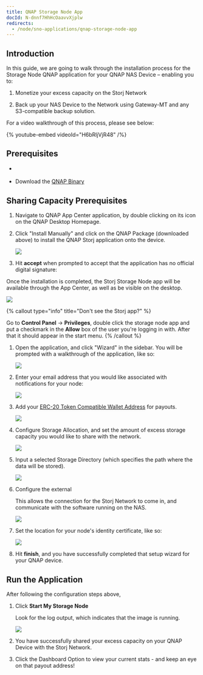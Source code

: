```yaml
---
title: QNAP Storage Node App
docId: N-dnnf7HhHcOaavvXjplw
redirects:
  - /node/sno-applications/qnap-storage-node-app
---
```


## Introduction

In this guide, we are going to walk through the installation process for the Storage Node QNAP application for your QNAP NAS Device – enabling you to:

1.  Monetize your excess capacity on the Storj Network

2.  Back up your NAS Device to the Network using Gateway-MT and any S3-compatible backup solution.

For a video walkthrough of this process, please see below:&#x20;

{% youtube-embed videoId="H6bRljVjR48" /%}

## Prerequisites

- [](docId:aT6VAB297OWLd4vqeXxf5)&#x20;

- Download the [QNAP Binary](https://github.com/storj-thirdparty/qnap-storagenode-app/releases/latest)

## Sharing Capacity Prerequisites

1. Navigate to QNAP App Center application, by double clicking on its icon on the QNAP Desktop Homepage.

1. Click "Install Manually" and click on the QNAP Package (downloaded above) to install the QNAP Storj application onto the device.

   ![](https://link.storjshare.io/raw/jua7rls6hkx5556qfcmhrqed2tfa/docs/images/2_N44-j5CDn6cZiLzoCVG_spaces.png)

1. Hit **accept** when prompted to accept that the application has no official digital signature:

Once the installation is completed, the Storj Storage Node app will be available through the App Center, as well as be visible on the desktop.

![](https://link.storjshare.io/raw/jua7rls6hkx5556qfcmhrqed2tfa/docs/images/1uAYJpLKzzU09nFBE3owp_image.png)

{% callout type="info" title="Don't see the Storj app?" %}

Go to **Control Panel** -> **Privileges**, double click the storage node app and put a checkmark in the **Allow** box of the user you're logging in with. After that it should appear in the start menu.
{% /callout %}

1. Open the application, and click "Wizard" in the sidebar. You will be prompted with a walkthrough of the application, like so:

   ![](https://link.storjshare.io/raw/jua7rls6hkx5556qfcmhrqed2tfa/docs/images/9mKBXGbXoQJ95ywE_mbBL_image.png)

1. Enter your email address that you would like associated with notifications for your node:

   ![](https://link.storjshare.io/raw/jua7rls6hkx5556qfcmhrqed2tfa/docs/images/kfnmhfsVG_k61weJPvi4a_image.png)

1. Add your [ERC-20 Token Compatible Wallet Address](https://support.storj.io/hc/en-us/articles/360026611692-How-do-I-hold-STORJ-What-is-a-valid-address-or-compatible-wallet-) for payouts.

   ![](https://link.storjshare.io/raw/jua7rls6hkx5556qfcmhrqed2tfa/docs/images/4nmAYwFJUzivgihR-NruY_image.png)

1. Configure Storage Allocation, and set the amount of excess storage capacity you would like to share with the network.

   ![](https://link.storjshare.io/raw/jua7rls6hkx5556qfcmhrqed2tfa/docs/images/LWmWZBADgrai71-5EQDp9_image.png)

1. Input a selected Storage Directory (which specifies the path where the data will be stored).

   ![](https://link.storjshare.io/raw/jua7rls6hkx5556qfcmhrqed2tfa/docs/images/DGiiifk0J5D7xotc04dp9_image.png)

1. Configure the external [](docId:y0jltT-HzKPmDefi532sd)

   This allows the connection for the Storj Network to come in, and communicate with the software running on the NAS.

   ![](https://link.storjshare.io/raw/jua7rls6hkx5556qfcmhrqed2tfa/docs/images/jZ8twzcfbWd-AnTpKMprj_image.png)

1. Set the location for your node's identity certificate, like so:

   ![](https://link.storjshare.io/raw/jua7rls6hkx5556qfcmhrqed2tfa/docs/images/hIJRyypNup8zNmjTzKq7F_image.png)

1. Hit **finish**, and you have successfully completed that setup wizard for your QNAP device.

## Run the Application

After following the configuration steps above,

1. Click **Start My Storage Node**

   Look for the log output, which indicates that the image is running.

   ![](https://link.storjshare.io/raw/jua7rls6hkx5556qfcmhrqed2tfa/docs/images/AoZkAsmxNVvt8HkJX-h-K_image.png)

1. You have successfully shared your excess capacity on your QNAP Device with the Storj Network.

1. Click the Dashboard Option to view your current stats - and keep an eye on that payout address!
